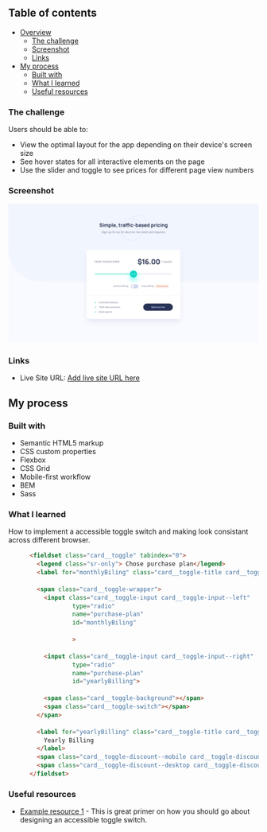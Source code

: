 ## Table of contents

- [Overview](#overview)
  - [The challenge](#the-challenge)
  - [Screenshot](#screenshot)
  - [Links](#links)
- [My process](#my-process)
  - [Built with](#built-with)
  - [What I learned](#what-i-learned)
  - [Useful resources](#useful-resources)


### The challenge

Users should be able to:

- View the optimal layout for the app depending on their device's screen size
- See hover states for all interactive elements on the page
- Use the slider and toggle to see prices for different page view numbers

### Screenshot

![](./design/desktop-design.jpg)

### Links

- Live Site URL: [Add live site URL here](https://interactive-pricing-component-123.netlify.app/)

## My process

### Built with

- Semantic HTML5 markup
- CSS custom properties
- Flexbox
- CSS Grid
- Mobile-first workflow
- BEM 
- Sass 


### What I learned

How to implement a accessible toggle switch and making look consistant across different browser.


```html
      <fieldset class="card__toggle" tabindex="0">
        <legend class="sr-only"> Chose purchase plan</legend>
        <label for="monthlyBiling" class="card__toggle-title card__toggle-title--left"> Monthly Billing</label>

        <span class="card__toggle-wrapper">
          <input class="card__toggle-input card__toggle-input--left" 
                  type="radio" 
                  name="purchase-plan" 
                  id="monthlyBiling" 

                  >

          <input class="card__toggle-input card__toggle-input--right" 
                  type="radio" 
                  name="purchase-plan" 
                  id="yearlyBilling">

          <span class="card__toggle-background"></span>
          <span class="card__toggle-switch"></span>
        </span>

        <label for="yearlyBilling" class="card__toggle-title card__toggle-title--right">
          Yearly Billing 
        </label>
        <span class="card__toggle-discount--mobile card__toggle-discount" >-25%</span>
        <span class="card__toggle-discount--desktop card__toggle-discount">25% discount</span>
      </fieldset>
```



### Useful resources

- [Example resource 1](https://inclusive-components.design/toggle-button/) - This is great primer on how you should go about designing an accessible toggle switch. 

